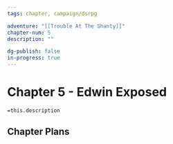 ```yaml
---
tags: chapter, campaign/dsrpg

adventure: "[[Trouble At The Shanty]]"
chapter-num: 5
description: ""

dg-publish: false
in-progress: true
---
```


# Chapter 5 - Edwin Exposed
`=this.description`

## Chapter Plans